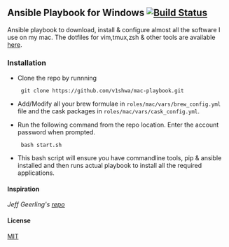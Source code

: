 ## Ansible Playbook for Windows       [![Build Status](https://travis-ci.org/v1shwa/mac-playbook.svg?branch=master)](https://travis-ci.org/v1shwa/mac-playbook)

Ansible playbook to download, install & configure almost all the software I use on my mac. The dotfiles for vim,tmux,zsh & other tools are available [here](https://github.com/v1shwa/mydotfiles).

### Installation
 - Clone the repo by runnning
        
        git clone https://github.com/v1shwa/mac-playbook.git
        
 - Add/Modify all your brew formulae in `roles/mac/vars/brew_config.yml` file and the cask packages in `roles/mac/vars/cask_config.yml`.
 - Run the following command from the repo location. Enter the account password when prompted.

        bash start.sh
- This bash script will ensure you have commandline tools, pip & ansible installed and then runs actual playbook to install all the required applications. 


#### Inspiration
_Jeff Geerling's [repo](https://github.com/geerlingguy/mac-dev-playbook)_

#### License
[MIT](https://github.com/v1shwa/mac-playbook/blob/master/LICENSE)
